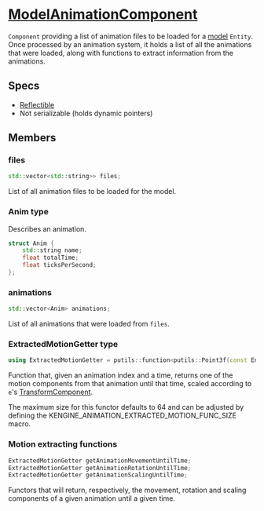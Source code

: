 # [ModelAnimationComponent](ModelAnimationComponent.hpp)

`Component` providing a list of animation files to be loaded for a [model](ModelComponent.md) `Entity`. Once processed by an animation system, it holds a list of all the animations that were loaded, along with functions to extract information from the animations.

## Specs

* [Reflectible](https://github.com/phisko/putils/blob/master/reflection.md)
* Not serializable (holds dynamic pointers)

## Members

### files

```cpp
std::vector<std::string>> files;
```

List of all animation files to be loaded for the model.

### Anim type

Describes an animation.

```cpp
struct Anim {
    std::string name;
    float totalTime;
    float ticksPerSecond;
};
```

### animations

```cpp
std::vector<Anim> animations;
```

List of all animations that were loaded from `files`.

### ExtractedMotionGetter type

```cpp
using ExtractedMotionGetter = putils::function<putils::Point3f(const Entity & e, size_t anim, float time), KENGINE_ANIMATION_EXTRACTED_MOTION_FUNC_SIZE>;
```

Function that, given an animation index and a time, returns one of the motion components from that animation until that time, scaled according to `e`'s [TransformComponent](TransformComponent.md).

The maximum size for this functor defaults to 64 and can be adjusted by defining the KENGINE_ANIMATION_EXTRACTED_MOTION_FUNC_SIZE macro.

### Motion extracting functions

```cpp
ExtractedMotionGetter getAnimationMovementUntilTime;
ExtractedMotionGetter getAnimationRotationUntilTime;
ExtractedMotionGetter getAnimationScalingUntilTime;
```

Functors that will return, respectively, the movement, rotation and scaling components of a given animation until a given time.